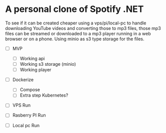 # A personal clone of Spotify .NET
To see if it can be created cheaper using a vps/pi/local-pc to handle downloading YouTube videos and converting those to mp3 files, those mp3 files can be streamed or downloaded to a mp3 player running in a web browser or on a phone. Using minio as s3 type storage for the files.

- [ ] MVP
  - [ ]   Working api
  - [ ]   Working s3 storage (minio)
  - [ ]   Working player
- [ ] Dockerize
  - [ ] Compose
  - [ ] Extra step Kubernetes?  
- [ ] VPS Run
- [ ] Rasberry PI Run
- [ ] Local pc Run

